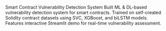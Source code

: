Smart Contract Vulnerability Detection System
Built ML & DL-based vulnerability detection system for smart contracts. Trained on self-created Solidity contract datasets using SVC, XGBoost, and biLSTM models. Features interactive Streamlit demo for real-time vulnerability assessment.
